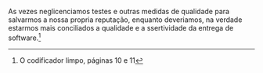 As vezes neglicenciamos testes e outras medidas de qualidade para salvarmos a nossa propria reputação, enquanto deveriamos, na verdade estarmos mais conciliados a qualidade e a ssertividade da entrega de software.[^1]  

[^1]: O codificador limpo, páginas 10 e 11